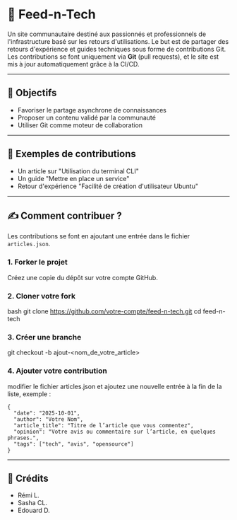 # 📡 Feed-n-Tech

Un site communautaire destiné aux passionnés et professionnels de l'infrastructure basé sur les retours d'utilisations.
Le but est de partager des retours d'expérience et guides techniques sous forme de contributions Git. 
Les contributions se font uniquement via **Git** (pull requests), et le site est mis à jour automatiquement grâce à la CI/CD.  

---

## 🚀 Objectifs

- Favoriser le partage asynchrone de connaissances
- Proposer un contenu validé par la communauté
- Utiliser Git comme moteur de collaboration

---

## 📑 Exemples de contributions
- Un article sur "Utilisation du terminal CLI"
- Un guide "Mettre en place un service"
- Retour d'expérience "Facilité de création d'utilisateur Ubuntu"

---

## ✍️ Comment contribuer ?
Les contributions se font en ajoutant une entrée dans le fichier `articles.json`.

### 1. Forker le projet
Créez une copie du dépôt sur votre compte GitHub.

### 2. Cloner votre fork
bash
git clone https://github.com/votre-compte/feed-n-tech.git
cd feed-n-tech

### 3. Créer une branche
git checkout -b ajout-<nom_de_votre_article>

### 4. Ajouter votre contribution
modifier le fichier articles.json et ajoutez une nouvelle entrée à la fin de la liste, exemple :
```
{
  "date": "2025-10-01",
  "author": "Votre Nom",
  "article_title": "Titre de l’article que vous commentez",
  "opinion": "Votre avis ou commentaire sur l’article, en quelques phrases.",
  "tags": ["tech", "avis", "opensource"]
}
```


---

## 🔱 Crédits
- Rémi L.
- Sasha CL.
- Edouard D.
